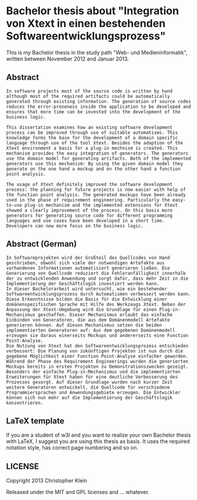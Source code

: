Bachelor thesis about "Integration von Xtext in einen bestehenden Softwareentwicklungsprozess"
==============================================================================================
This is my Bachelor thesis in the study path "Web- und Medieninformatik", written between November 2012 and Januar 2013.

Abstract
--------
	In software projects most of the source code is written by hand although most of the required artifacts could be automatically generated through existing information. The generation of source codes reduces the error-proneness inside the application to be developed and ensures that more time can be invested into the development of the business logic.

	This dissertation examines how an existing software development process can be improved through use of suitable automatisms. This knowledge forms the base for the development of a domain specific language through use of the tool Xtext. Besides the adaption of the Xtext environment a basis for a plug-in mechnism is created. This mechanism provides the easy integration of generators. The generators use the domain model for generating artifacts. Both of the implemented generators use this mechanism: By using the given domain model they generate on the one hand a mockup and on the other hand a function point analysis.

	The usage of Xtext definitely improved the software development process: the planning for future projects is now easier with help of the function point analysis. The generated mockups have been already used in the phase of requirement engineering. Particularly the easy-to-use plug-in mechanism and the implemented extensions for Xtext showed a clearly improvement of the process. On this basis more generators for generating source code for different programming languages and use cases have been developed in a short time. Developers can now more focus on the business logic.


Abstract (German)
-----------------
	In Softwareprojekten wird der Großteil des Quellcodes von Hand geschrieben, obwohl sich viele der notwendigen Artefakte aus vorhandenen Informationen automatisiert generieren ließen. Die Generierung von Quellcode reduziert die Fehleranfälligkeit innerhalb der zu entwicklenden Anwendung und sorgt dafür, dass mehr Zeit in die Implementierung der Geschäftslogik investiert werden kann.
	In dieser Bachelorarbeit wird untersucht, wie ein bestehender Softwareentwicklungsprozess durch Automatismen verbessert werden kann. Diese Erkenntnisse bilden die Basis für die Entwicklung einer domänenspezifischen Sprache mit Hilfe des Werkzeugs Xtext. Neben der Anpassung der Xtext-Umgebung wird die Grundlage für einen Plug-in-Mechanismus geschaffen. Dieser Mechanismus erlaubt das einfache Einbinden von Generatoren, die aus dem Domänenmodell Artefakte generieren können. Auf diesen Mechanismus setzen die beiden implementierten Generatoren auf: Aus dem gegebenen Domänenmodell erzeugen sie daraus einerseits Mockups und andererseits eine Function Point-Analyse.
	Die Nutzung von Xtext hat den Softwareentwicklungsprozess entschieden verbessert: Die Planung von zukünftigen Projekten ist nun durch die gegebene Möglichkeit einer Function Point-Analyse einfacher geworden. Während der Phase des Requirement Engineerings wurden die generierten Mockups bereits in ersten Projekten zu Demonstrationszwecken gezeigt. Besonders der einfache Plug-in-Mechanismus und die implementierten Erweiterungen für Xtext haben für eine deutliche Verbesserung des Prozesses gesorgt. Auf dieser Grundlage wurden nach kurzer Zeit weitere Generatoren entwickelt, die Quellcode für verschiedene Programmiersprachen und Anwendungsgebiete erzeugen. Die Entwickler können sich nun mehr auf die Implementierung der Geschäftslogik konzentrieren.


LaTeX template
--------------
If you are a student of w3l and you want to realize your own Bachelor thesis with LaTeX, I suggest you are using this thesis as basis. It uses the required notation style, has correct page numbering and so on.


LICENSE
---------
Copyright 2013 Christopher Klein

Released under the MIT and GPL licenses and ... whatever.

